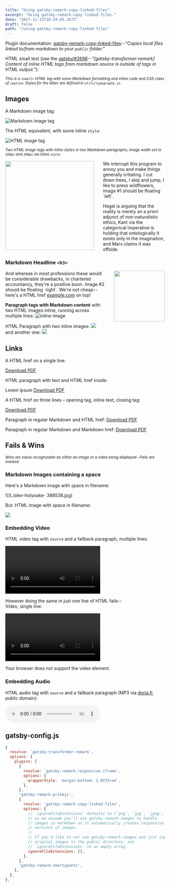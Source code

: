 ```yaml
---
title: "Using gatsby-remark-copy-linked-files"
excerpt: "Using gatsby-remark-copy-linked-files."
date: "2017-11-13T10:19:45.267Z"
draft: false
path: "/using-gatsby-remark-copy-linked-files"
---
```


Plugin documentation:
[gatsby-remark-copy-linked-files](https://www.gatsbyjs.org/packages/gatsby-remark-copy-linked-files)--_"Copies
local files linked to/from markdown to your `public` folder."_

HTML small test (see the
[gatsby/#2696](https://github.com/gatsbyjs/gatsby/issues/2696)--_"[gatsby-transformer-remark]
Content of inline HTML tags from markdown source is outside of tags in HTML
output."_):

<small class="caption">_This is a `<small>` HTML tag with some Markdown
formatting and inline code and CSS class of `caption`. Styles for the latter are
defined in `utils/typography.js`._</small>

## Images

A Markdown image tag:

![Markdown image tag](./alex-holyoake-388536.jpg)

The HTML equivalent, with some inline `style`:

<img src="./alex-holyoake-388536.jpg" alt="HTML image tag" style="float:none;height: auto;width: auto">

<small class="caption">_Two HTML image tags with inline styles in two Markdown
paragraphs, image width set to `160px` and `280px` via inline `style`:_</small>

<img src="./alex-holyoake- 388538.jpg" style="width: 280px; float: left; margin: 0 1.8rem 1.8rem 0;">
We interrupt this program to annoy you and make things generally irritating. I
cut down trees, I skip and jump, I like to press wildflowers, image #1 should be
floating `left`.

Hegel is arguing that the reality is merely an a priori adjunct of
non-naturalistic ethics, Kant via the categorical imperative is holding that
ontologically it exists only in the imagination, and Marx claims it was offside.

### Markdown Headline `<h3>`

<img src="./alex-holyoake-327106.jpg" style="width: 160px; float: right; margin: 0 0 1.8rem 1.8rem;">
And whereas in most professions these would be considerable drawbacks, in
chartered accountancy, they're a positive boon. Image #2 should be floating
`right`. We're not cheap--here's a HTML href
<a href="http://example.com">example.com</a> on top!

**Paragraph tags with Markdown content** with two HTML images inline, running
across multiple lines: ![inline image](./alex-holyoake-340782.jpg)

<p>
  HTML Paragraph with two inline images:
  <img src="./jakob-owens-262566.jpg">
  and another one: <img src="./alex-holyoake-327106.jpg">
</p>

## Links

A HTML href on a single line:

<a href="Creativecommons-informational-flyer_eng.pdf">Download PDF</a>

HTML paragraph with text and HTML href inside:

<p>Lorem ipsum <a href="Creativecommons-informational-flyer_eng.pdf">Download PDF</a></p>

A HTML href on three lines – opening tag, inline text, closing tag:

<a href="Creativecommons-informational-flyer_eng.pdf">
  Download PDF
</a>

Paragraph in regular Markdown and HTML href:
<a href="Creativecommons-informational-flyer_eng.pdf">Download PDF</a>

Paragraph in regular Markdown and Markdown href:
[Download PDF](Creativecommons-informational-flyer_eng.pdf)

## Fails & Wins

<small class="caption">_<span class="win">Wins</span> are easily recognizable by
either an image or a video being displayed--<span class="fail">Fails</span> are
marked._</small>

### Markdown Images containing a space

<!-- if the image name contains a space, markdown images wont be copied -->

Here's a <span class="fail">Markdown image with space in filename</span>:

![](./alex-holyoake- 388538.jpg)

But: <span class="win">HTML image</span> with space in filename:

<img src="./alex-holyoake- 388538.jpg">

### Embedding Video

HTML video tag with `source` and a fallback paragraph,
<span class="win">multiple lines</span>:

<video controls="controls" autoplay="true" loop="true">
  <source type="video/mp4" src="gatsbygram.mp4"></source>
  <p>Your browser does not support the video element.</p>
</video>

However doing the same in just one line of HTML fails--\
Video, <span class="fail">single line</span>:

<video controls="controls" autoplay="true" loop="true"><source type="video/mp4" src="gatsbygram.mp4"></source><p>Your browser does not support the video element.</p></video>

### Embedding Audio

HTML audio tag with `source` and a fallback paragraph (MP3 via [doria.fi](https://www.doria.fi/handle/10024/72376), public domain):

<audio controls="controls">
  <source type="audio/mp3" src="RAI-GramophoneGC-82979-01-1-001.mp3"></source>
  <p>Your browser does not support the audio element.</p>
</audio>

## gatsby-config.js

```javascript
{
  resolve: `gatsby-transformer-remark`,
  options: {
    plugins: [
      {
        resolve: `gatsby-remark-responsive-iframe`,
        options: {
          wrapperStyle: `margin-bottom: 1.0725rem`,
        },
      },
      'gatsby-remark-prismjs',
      {
        resolve: 'gatsby-remark-copy-linked-files',
        options: {
          // `ignoreFileExtensions` defaults to [`png`, `jpg`, `jpeg`, `bmp`, `tiff`]
          // as we assume you'll use gatsby-remark-images to handle
          // images in markdown as it automatically creates responsive
          // versions of images.
          //
          // If you'd like to not use gatsby-remark-images and just copy your
          // original images to the public directory, set
          // `ignoreFileExtensions` to an empty array.
          ignoreFileExtensions: [],
        },
      },
      'gatsby-remark-smartypants',
    ],
  },
},
```
